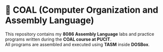 # 🧠 COAL (Computer Organization and Assembly Language)

This repository contains my **8086 Assembly Language** labs and practice programs written during the **COAL course at PUCIT**.  
All programs are assembled and executed using **TASM** inside **DOSBox**.
